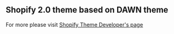 ## Shopify 2.0 theme based on DAWN theme

For more please visit [Shopify Theme Developer's page](https://tubemint.com/)